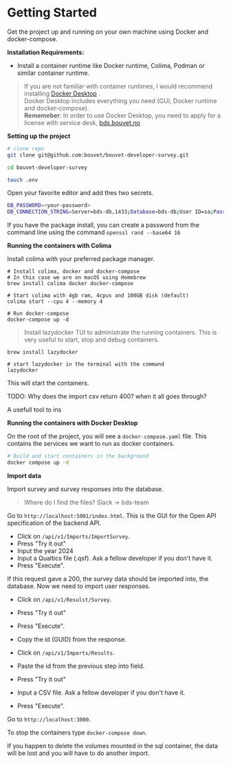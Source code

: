 # Getting Started

Get the project up and running on your own machine using Docker and docker-compose.

__Installation Requirements:__

- Install a container runtime like Docker runtime, Colima, Podman or similar container runtime.

> If you are not familiar with container runtimes, I would recommend installing [Docker Desktop](https://docs.docker.com/get-started/get-docker/) .</br>
> Docker Desktop includes everything you need (GUI, Docker runtime and docker-compose).</br>
> __Rememeber__: In order to use Docker Desktop, you need to apply for a license with service desk,
> [bds.bouvet.no](bds.bouvet.no)

__Setting up the project__
```bash
# clone repo
git clone git@github.com:bouvet/bouvet-developer-survey.git

cd bouvet-developer-survey

touch .env
```
Open your favorite editor and add thes two secrets.

```bash
DB_PASSWORD=<your-password>
DB_CONNECTION_STRING=Server=bds-db,1433;Database=bds-db;User ID=sa;Password=<your-password>;TrustServerCertificate=True;
```
If you have the package install, you can create a password
from the command line using the command `openssl rand --base64 16`

__Running the containers with Colima__

Install colima with your preferred package manager.

```
# Install colima, docker and docker-compose
# In this case we are on macOS using Homebrew
brew install colima docker docker-compose

# Start colima with 4gb ram, 4cpus and 100GB disk (default)
colima start --cpu 4 --memory 4

# Run docker-compose
docker-compose up -d
```

> Install lazydocker TUI to administrate the running containers.
> This is very useful to start, stop and debug containers.

```
brew install lazydocker

# start lazydocker in the terminal with the command
lazydocker
```

This will start the containers.

TODO: Why does the import csv return 400? when it all goes through?

A usefull tool to ins

__Running the containers with Docker Desktop__

On the root of the project, you will see a `docker-compose.yaml` file.
This contains the services we want to run as docker containers.

```bash
# Build and start containers in the background
docker compose up -d

```
__Import data__

Import survey and survey responses into the database.

> Where do I find the files? Slack -> bds-team

Go to `http://localhost:5001/index.html`. This is the GUI for the
Open API specification of the backend API.

- Click on `/api/v1/Imports/ImportSurvey`.
- Press "Try it out"
- Input the year 2024
- Input a Qualtics file (.qsf). Ask a fellow developer if you don't have it.
- Press "Execute".

If this request gave a 200, the survey data should be imported into,
the database. Now we need to import user responses.

- Click on `/api/v1/Resulst/Survey`.
- Press "Try it out"
- Press "Execute".
- Copy the id (GUID) from the response.

- Click on `/api/v1/Imports/Results`.
- Paste the id from the previous step into field.
- Press "Try it out"
- Input a CSV file. Ask a fellow developer if you don't have it.
- Press "Execute".

Go to `http://localhost:3000`.

To stop the containers type `docker-compose down`.

If you happen to delete the volumes mounted in the sql container,
the data will be lost and you will have to do another import.
